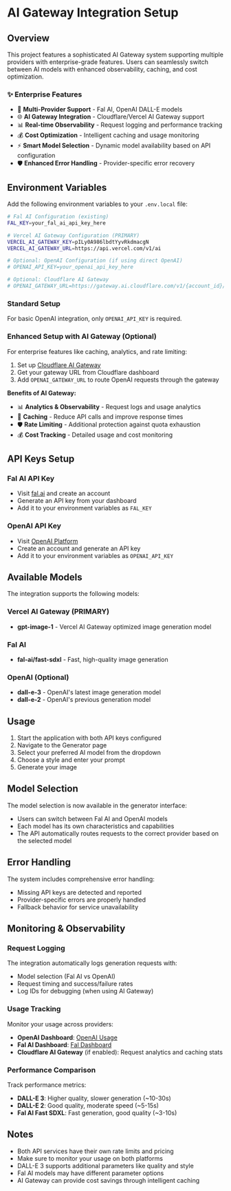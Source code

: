 # AI Gateway Integration Setup

## Overview

This project features a sophisticated AI Gateway system supporting multiple providers with enterprise-grade features. Users can seamlessly switch between AI models with enhanced observability, caching, and cost optimization.

### ✨ **Enterprise Features**
- 🚀 **Multi-Provider Support** - Fal AI, OpenAI DALL-E models
- 🌐 **AI Gateway Integration** - Cloudflare/Vercel AI Gateway support  
- 📊 **Real-time Observability** - Request logging and performance tracking
- 💰 **Cost Optimization** - Intelligent caching and usage monitoring
- ⚡ **Smart Model Selection** - Dynamic model availability based on API configuration
- 🛡️ **Enhanced Error Handling** - Provider-specific error recovery

## Environment Variables

Add the following environment variables to your `.env.local` file:

```bash
# Fal AI Configuration (existing)
FAL_KEY=your_fal_ai_api_key_here

# Vercel AI Gateway Configuration (PRIMARY)
VERCEL_AI_GATEWAY_KEY=pILy0A986lbdtYyvRkdmacgN
VERCEL_AI_GATEWAY_URL=https://api.vercel.com/v1/ai

# Optional: OpenAI Configuration (if using direct OpenAI)
# OPENAI_API_KEY=your_openai_api_key_here

# Optional: Cloudflare AI Gateway
# OPENAI_GATEWAY_URL=https://gateway.ai.cloudflare.com/v1/{account_id}/{gateway_slug}/openai
```

### Standard Setup
For basic OpenAI integration, only `OPENAI_API_KEY` is required.

### Enhanced Setup with AI Gateway (Optional)
For enterprise features like caching, analytics, and rate limiting:

1. Set up [Cloudflare AI Gateway](https://developers.cloudflare.com/ai-gateway/)
2. Get your gateway URL from Cloudflare dashboard
3. Add `OPENAI_GATEWAY_URL` to route OpenAI requests through the gateway

**Benefits of AI Gateway:**
- 📊 **Analytics & Observability** - Request logs and usage analytics
- 🚀 **Caching** - Reduce API calls and improve response times
- 🛡️ **Rate Limiting** - Additional protection against quota exhaustion
- 💰 **Cost Tracking** - Detailed usage and cost monitoring

## API Keys Setup

### Fal AI API Key
- Visit [fal.ai](https://fal.ai) and create an account
- Generate an API key from your dashboard
- Add it to your environment variables as `FAL_KEY`

### OpenAI API Key
- Visit [OpenAI Platform](https://platform.openai.com/api-keys)
- Create an account and generate an API key
- Add it to your environment variables as `OPENAI_API_KEY`

## Available Models

The integration supports the following models:

### Vercel AI Gateway (PRIMARY)
- **gpt-image-1** - Vercel AI Gateway optimized image generation model

### Fal AI
- **fal-ai/fast-sdxl** - Fast, high-quality image generation

### OpenAI (Optional)
- **dall-e-3** - OpenAI's latest image generation model
- **dall-e-2** - OpenAI's previous generation model

## Usage

1. Start the application with both API keys configured
2. Navigate to the Generator page
3. Select your preferred AI model from the dropdown
4. Choose a style and enter your prompt
5. Generate your image

## Model Selection

The model selection is now available in the generator interface:
- Users can switch between Fal AI and OpenAI models
- Each model has its own characteristics and capabilities
- The API automatically routes requests to the correct provider based on the selected model

## Error Handling

The system includes comprehensive error handling:
- Missing API keys are detected and reported
- Provider-specific errors are properly handled
- Fallback behavior for service unavailability

## Monitoring & Observability

### Request Logging
The integration automatically logs generation requests with:
- Model selection (Fal AI vs OpenAI)
- Request timing and success/failure rates
- Log IDs for debugging (when using AI Gateway)

### Usage Tracking
Monitor your usage across providers:
- **OpenAI Dashboard**: [OpenAI Usage](https://platform.openai.com/usage)
- **Fal AI Dashboard**: [Fal Dashboard](https://fal.ai/dashboard)
- **Cloudflare AI Gateway** (if enabled): Request analytics and caching stats

### Performance Comparison
Track performance metrics:
- **DALL-E 3**: Higher quality, slower generation (~10-30s)
- **DALL-E 2**: Good quality, moderate speed (~5-15s)
- **Fal AI Fast SDXL**: Fast generation, good quality (~3-10s)

## Notes

- Both API services have their own rate limits and pricing
- Make sure to monitor your usage on both platforms
- DALL-E 3 supports additional parameters like quality and style
- Fal AI models may have different parameter options
- AI Gateway can provide cost savings through intelligent caching 